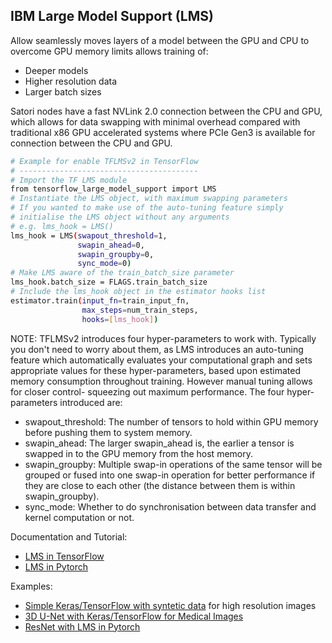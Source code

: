 ## IBM Large Model Support (LMS)

Allow seamlessly moves layers of a model between the GPU and CPU to overcome GPU memory limits allows training of:

- Deeper models
- Higher resolution data
- Larger batch sizes

Satori nodes have a fast NVLink 2.0 connection between the CPU and GPU, which allows for data swapping with minimal overhead compared with traditional x86 GPU accelerated systems where PCIe Gen3 is available for connection between the CPU and GPU.

```bash
# Example for enable TFLMSv2 in TensorFlow
# ----------------------------------------
# Import the TF LMS module
from tensorflow_large_model_support import LMS
# Instantiate the LMS object, with maximum swapping parameters 
# If you wanted to make use of the auto-tuning feature simply 
# initialise the LMS object without any arguments 
# e.g. lms_hook = LMS()
lms_hook = LMS(swapout_threshold=1,
               swapin_ahead=0,
               swapin_groupby=0,
               sync_mode=0)
# Make LMS aware of the train_batch_size parameter
lms_hook.batch_size = FLAGS.train_batch_size
# Include the lms_hook object in the estimator hooks list
estimator.train(input_fn=train_input_fn,
                max_steps=num_train_steps,
                hooks=[lms_hook])
```                

NOTE: TFLMSv2 introduces four hyper-parameters to work with. Typically you don't need to worry about them, as LMS introduces an auto-tuning feature which automatically evaluates your computational graph and sets appropriate values for these hyper-parameters, based upon estimated memory consumption throughout training. However manual tuning allows for closer control- squeezing out maximum performance. The four hyper-parameters introduced are:

- swapout_threshold: The number of tensors to hold within GPU memory before pushing them to system memory.
- swapin_ahead: The larger swapin_ahead is, the earlier a tensor is swapped in to the GPU memory from the host memory.
- swapin_groupby: Multiple swap-in operations of the same tensor will be grouped or fused into one swap-in operation for better performance if they are close to each other (the distance between them is within swapin_groupby).
- sync_mode: Whether to do synchronisation between data transfer and kernel computation or not.

Documentation and Tutorial:

- [LMS in TensorFlow](https://www.ibm.com/support/knowledgecenter/SS5SF7_1.6.2/navigation/wmlce_getstarted_tflmsv2.html)
- [LMS in Pytorch](https://www.ibm.com/support/knowledgecenter/SS5SF7_1.6.2/navigation/wmlce_getstarted_pytorch.html#wmlce_getstarted_pytorch__lms_section)

Examples:

- [Simple Keras/TensorFlow with syntetic data](https://github.com/IBM/powerai/tree/master/examples/tensorflow_large_model_support/v2) for high resolution images
- [3D U-Net with Keras/TensorFlow for Medical Images](https://github.com/smatzek/3DUnetCNN)
- [ResNet with LMS in Pytorch](https://github.com/mtbrandy/pytorch/wiki/Large-Model-Support#example) 
